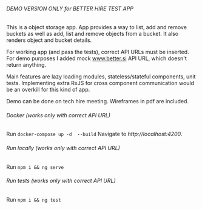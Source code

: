###### DEMO VERSION ONLY for BETTER HIRE TEST APP

This is a object storage app. App provides a way to list, add and remove buckets as well as add, list and remove objects from a bucket. It also renders object and bucket details.

For working app (and pass the tests), correct API URLs must be inserted. For demo purposes I added mock www.better.si API URL, which doesn't return anything.

Main features are lazy loading modules, stateless/stateful components, unit tests. Implementing extra RxJS for cross component communication would be an overkill for this kind of app.

Demo can be done on tech hire meeting. Wireframes in pdf are included.

###### Docker (works only with correct API URL)

Run `docker-compose up -d  --build` Navigate to _http://localhost:4200_.

###### Run locally (works only with correct API URL)

Run `npm i && ng serve`

###### Run tests (works only with correct API URL)

Run `npm i && ng test`
